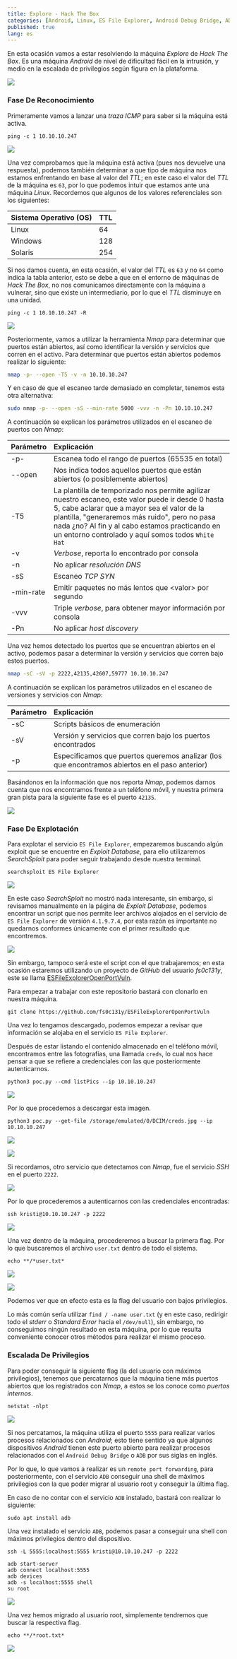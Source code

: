 ```yaml
---
title: Explore - Hack The Box
categories: [Android, Linux, ES File Explorer, Android Debug Bridge, ADB, Remote Port Forwarding]
published: true
lang: es
---
```


En esta ocasión vamos a estar resolviendo la máquina _Explore_ de _Hack The Box_. Es una máquina _Android_ de nivel de dificultad fácil en la intrusión, y medio en la escalada de privilegios según figura en la plataforma.

![](https://raw.githubusercontent.com/MateoNitro550/MateoNitro550.github.io/master/assets/2021-10-04-Explore-Hack-The-Box/1.png)

### [](#header-3)Fase De Reconocimiento

Primeramente vamos a lanzar una _traza ICMP_ para saber si la máquina está activa.

```
ping -c 1 10.10.10.247
```

![](https://raw.githubusercontent.com/MateoNitro550/MateoNitro550.github.io/master/assets/2021-10-04-Explore-Hack-The-Box/2.png)

Una vez comprobamos que la máquina está activa (pues nos devuelve una respuesta), podemos también determinar a que tipo de máquina nos estamos enfrentando en base al valor del _TTL_; en este caso el valor del _TTL_ de la máquina es `63`, por lo que podemos intuir que estamos ante una máquina _Linux_. Recordemos que algunos de los valores referenciales son los siguientes:

| Sistema Operativo (OS) | TTL |
|:-----------------------|:----|
| Linux                  | 64  |
| Windows                | 128 |
| Solaris                | 254 | 

Si nos damos cuenta, en esta ocasión, el valor del _TTL_ es `63` y no `64` como indica la tabla anterior, esto se debe a que en el entorno de máquinas de _Hack The Box_, no nos comunicamos directamente con la máquina a vulnerar, sino que existe un intermediario, por lo que el _TTL_ disminuye en una unidad.

```
ping -c 1 10.10.10.247 -R
``` 

![](https://raw.githubusercontent.com/MateoNitro550/MateoNitro550.github.io/master/assets/2021-10-04-Explore-Hack-The-Box/3.png)

Posteriormente, vamos a utilizar la herramienta _Nmap_ para determinar que puertos están abiertos, así como identificar la versión y servicios que corren en el activo. Para determinar que puertos están abiertos podemos realizar lo siguiente:

```bash
nmap -p- --open -T5 -v -n 10.10.10.247
```

Y en caso de que el escaneo tarde demasiado en completar, tenemos esta otra alternativa:

```bash
sudo nmap -p- --open -sS --min-rate 5000 -vvv -n -Pn 10.10.10.247
```

A continuación se explican los parámetros utilizados en el escaneo de puertos con _Nmap_:

| Parámetro | Explicación |
|:----------|:------------|
| \-p\- | Escanea todo el rango de puertos (65535 en total) |
| \-\-open | Nos indica todos aquellos puertos que están abiertos (o posiblemente abiertos) |
| \-T5 | La plantilla de temporizado nos permite agilizar nuestro escaneo, este valor puede ir desde 0 hasta 5, cabe aclarar que a mayor sea el valor de la plantilla, "generaremos más ruido", pero no pasa nada ¿no? Al fin y al cabo estamos practicando en un entorno controlado y aquí somos todos `White Hat` | 
| \-v | _Verbose_, reporta lo encontrado por consola |
| \-n | No aplicar _resolución DNS_ |
| \-sS | Escaneo _TCP SYN_ |
| \-min-rate | Emitir paquetes no más lentos que \<valor\> por segundo |
| \-vvv | Triple _verbose_, para obtener mayor información por consola |
| \-Pn | No aplicar _host discovery_ |

Una vez hemos detectado los puertos que se encuentran abiertos en el activo, podemos pasar a determinar la versión y servicios que corren bajo estos puertos.

```bash
nmap -sC -sV -p 2222,42135,42607,59777 10.10.10.247
```

A continuación se explican los parámetros utilizados en el escaneo de versiones y servicios con _Nmap_:

| Parámetro | Explicación |
|:----------|:------------|
| \-sC | Scripts básicos de enumeración |
| \-sV | Versión y servicios que corren bajo los puertos encontrados |
| \-p | Especificamos que puertos queremos analizar (los que encontramos abiertos en el paso anterior) |

Basándonos en la información que nos reporta _Nmap_, podemos darnos cuenta que nos encontramos frente a un teléfono móvil, y nuestra primera gran pista para la siguiente fase es el puerto `42135`.

![](https://raw.githubusercontent.com/MateoNitro550/MateoNitro550.github.io/master/assets/2021-10-04-Explore-Hack-The-Box/4.png)

### [](#header-3)Fase De Explotación

Para explotar el servicio `ES File Explorer`, empezaremos buscando algún exploit que se encuentre en _Exploit Database_, para ello utilizaremos _SearchSploit_ para poder seguir trabajando desde nuestra terminal.

```
searchsploit ES File Explorer
```

![](https://raw.githubusercontent.com/MateoNitro550/MateoNitro550.github.io/master/assets/2021-10-04-Explore-Hack-The-Box/5.png)

En este caso _SearchSploit_ no mostró nada interesante, sin embargo, si revisamos manualmente en la página de _Exploit Database_, podemos encontrar un script que nos permite leer archivos alojados en el servicio de `ES File Explorer` de versión `4.1.9.7.4`, por esta razón es importante no quedarnos conformes únicamente con el primer resultado que encontremos.

![](https://raw.githubusercontent.com/MateoNitro550/MateoNitro550.github.io/master/assets/2021-10-04-Explore-Hack-The-Box/6.png)

Sin embargo, tampoco será este el script con el que trabajaremos; en esta ocasión estaremos utilizando un proyecto de _GitHub_ del usuario _fs0c131y_, este se llama [ESFileExplorerOpenPortVuln](https://github.com/fs0c131y/ESFileExplorerOpenPortVuln).

Para empezar a trabajar con este repositorio bastará con clonarlo en nuestra máquina.

``` 
git clone https://github.com/fs0c131y/ESFileExplorerOpenPortVuln
```

Una vez lo tengamos descargado, podemos empezar a revisar que información se alojaba en el servicio `ES File Explorer`.

Después de estar listando el contenido almacenado en el teléfono móvil, encontramos entre las fotografías, una llamada `creds`, lo cual nos hace pensar a que se refiere a credenciales con las que posteriormente autenticarnos.

```
python3 poc.py --cmd listPics --ip 10.10.10.247
``` 

![](https://raw.githubusercontent.com/MateoNitro550/MateoNitro550.github.io/master/assets/2021-10-04-Explore-Hack-The-Box/7.png)

Por lo que procedemos a descargar esta imagen.

```  
python3 poc.py --get-file /storage/emulated/0/DCIM/creds.jpg --ip 10.10.10.247 
``` 

![](https://raw.githubusercontent.com/MateoNitro550/MateoNitro550.github.io/master/assets/2021-10-04-Explore-Hack-The-Box/8.png)

![](https://raw.githubusercontent.com/MateoNitro550/MateoNitro550.github.io/master/assets/2021-10-04-Explore-Hack-The-Box/9.png)

Si recordamos, otro servicio que detectamos con _Nmap_, fue el servicio _SSH_ en el puerto `2222`.

![](https://raw.githubusercontent.com/MateoNitro550/MateoNitro550.github.io/master/assets/2021-10-04-Explore-Hack-The-Box/10.png)

Por lo que procederemos a autenticarnos con las credenciales encontradas:

``` 
ssh kristi@10.10.10.247 -p 2222
```

![](https://raw.githubusercontent.com/MateoNitro550/MateoNitro550.github.io/master/assets/2021-10-04-Explore-Hack-The-Box/11.png)

Una vez dentro de la máquina, procederemos a buscar la primera flag. Por lo que buscaremos el archivo `user.txt` dentro de todo el sistema.

```
echo **/*user.txt*
```

![](https://raw.githubusercontent.com/MateoNitro550/MateoNitro550.github.io/master/assets/2021-10-04-Explore-Hack-The-Box/12.png)

![](https://raw.githubusercontent.com/MateoNitro550/MateoNitro550.github.io/master/assets/2021-10-04-Explore-Hack-The-Box/13.png)

Podemos ver que en efecto esta es la flag del usuario con bajos privilegios.

Lo más común sería utilizar `find / -name user.txt` (y en este caso, redirigir todo el _stderr_ o _Standard Error_ hacia el `/dev/null`), sin embargo, no conseguimos ningún resultado en esta máquina, por lo que resulta conveniente conocer otros métodos para realizar el mismo proceso.

### [](#header-3)Escalada De Privilegios

Para poder conseguir la siguiente flag (la del usuario con máximos privilegios), tenemos que percatarnos que la máquina tiene más puertos abiertos que los registrados con _Nmap_, a estos se los conoce como _puertos internos_.

``` 
netstat -nlpt
```

![](https://raw.githubusercontent.com/MateoNitro550/MateoNitro550.github.io/master/assets/2021-10-04-Explore-Hack-The-Box/14.png)

Si nos percatamos, la máquina utiliza el puerto `5555` para realizar varios procesos relacionados con _Android_; esto tiene sentido ya que algunos dispositivos _Android_ tienen este puerto abierto para realizar procesos relacionados con el `Android Debug Bridge` o `ADB` por sus siglas en inglés. 

Por lo que, lo que vamos a realizar es un `remote port forwarding`, para posteriormente, con el servicio `ADB` conseguir una shell de máximos privilegios con la que poder migrar al usuario root y conseguir la última flag. 

En caso de no contar con el servicio `ADB` instalado, bastará con realizar lo siguiente:

```
sudo apt install adb
```

Una vez instalado el servicio `ADB`, podemos pasar a conseguir una shell con máximos privilegios dentro del dispositivo.

```
ssh -L 5555:localhost:5555 kristi@10.10.10.247 -p 2222
``` 

```
adb start-server
adb connect localhost:5555
adb devices
adb -s localhost:5555 shell
su root
```

![](https://raw.githubusercontent.com/MateoNitro550/MateoNitro550.github.io/master/assets/2021-10-04-Explore-Hack-The-Box/15.png)

Una vez hemos migrado al usuario root, simplemente tendremos que buscar la respectiva flag.

```
echo **/*root.txt*
```

![](https://raw.githubusercontent.com/MateoNitro550/MateoNitro550.github.io/master/assets/2021-10-04-Explore-Hack-The-Box/16.png)
